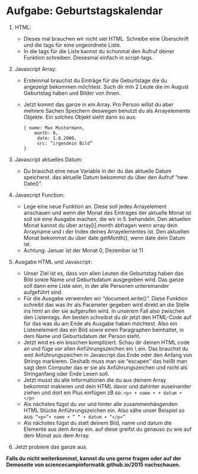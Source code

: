 # Aufgabe: Geburtstagskalendar

1. HTML:
    * Dieses mal brauchen wir nicht viel HTML. Schreibe eine Überschrift und die tags für eine ungeordnete Liste.
    * In die tags für die Liste kannst du schonmal den Aufruf deiner Funktion schreiben. Diesesmal einfach in script-tags.
2. Javascript Array:
    * Ersteinmal brauchst du Einträge für die Geburtstage die du angezeigt bekommen möchtest. Such dir min 2 Leute die im August Geburtstag haben und Bilder von ihnen.
    * Jetzt kommt das ganze in ein Array. Pro Person willst du aber mehrere Sachen Speichern deswegen benutzt du als Arrayelemente Objekte. Ein solches Objekt sieht dann so aus:

        ```
        { name: Max Mustermann,
            month: 8,
    		 date: 1.8.2000,
    		 src: “irgendein Bild”
        }
        ```

3. Javascript aktuelles Datum:
    * Du brauchst eine neue Variable in der du das aktuelle Datum speicherst. das aktuelle Datum bekommst du über den Aufruf “new Date()”.
4. Javascript Function:
    * Lege eine neue Funktion an. Diese soll jedes Arrayelement anschauen und wenn der Monat des Eintrages der aktuelle Monat ist soll sie eine Ausgabe machen, die wir in 5. behandeln. Den aktuellen Monat kannst du über array[i].month abfragen wenn array dein Arrayname und i der Index deines Arrayelementes ist. Den aktuellen Monat bekommst du über date.getMonth(), wenn date dein Datum ist. 
    * Achtung: Januar ist der Monat 0, Dezember ist 11
5. Ausgabe HTML und Javascript:
    * Unser Ziel ist es, dass von allen Leuten die Geburtstag haben das Bild sowie Name und Geburtsdatum ausgegeben wird. Das ganze soll dann eine Liste sein, in der alle Personen untereinander aufgeführt sind.  
    * Für die Ausgabe verwenden wir “document.write()”. Diese Funktion schreibt das was ihr als Parameter gegeben wird direkt an die Stelle ins html an der sie aufgerufen wird. In unserem Fall also zwischen den Listentags. Am besten schreibst du dir jetzt den HTML-Code auf für das was du am Ende als Ausgabe haben möchtest. Also ein Listenelement das ein Bild sowie einen Paragraphen beinhaltet, in dem Name und  Geburtsdatum der Person steht.
    * Jetzt wird es ein bisschen kompliziert. Schau dir deinen HTML code an und füge vor allen Anführungszeichen ein \ ein. Das brauchst du weil Anführungszeichen in Javascript das Ende oder den Anfang von Strings markieren. Deshalb muss man sie “escapen” das heißt man sagt dem Computer das er sie als Anführungszeichen und nicht als Stringanfang oder Ende Lesen soll.
    * Jetzt musst du alle Informationen die du aus deinem Array bekommst makieren und dein HTML davor und dahinter auseinander ziehen und dort ein Plus einfügen zB so: `<p> + name + + datum +</p>`
    * Als nächstes fügst du vor und hinter alle zusammenhängenden HTML Stücke Anführungszeichen ein. Also sähe unser Beispiel so aus: `“<p>”+ name + ” “ + datum + “</p>”`
    * Als nächstes fügst du statt deinem Bild, name und datum die Elemente aus dem Array ein. auf diese greifst du genauso zu wie auf dem Monat aus dem Array.
6. Jetzt probiere das ganze aus.

**Falls du nicht weiterkommst, kannst du uns gerne fragen oder auf der Demoseite von sciencecampinformatik.github.io/2015 nachschauen.**


